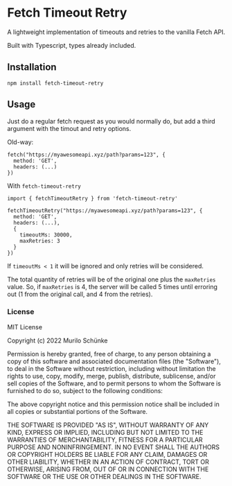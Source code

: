 # Fetch Timeout Retry

A lightweight implementation of timeouts and retries to the vanilla Fetch API.

Built with Typescript, types already included.

## Installation

`npm install fetch-timeout-retry`

## Usage

Just do a regular fetch request as you would normally do, but add a third argument with the timout and retry options.

Old-way:

```
fetch("https://myawesomeapi.xyz/path?params=123", {
  method: 'GET',
  headers: (...)
})
```

With `fetch-timeout-retry`

```
import { fetchTimeoutRetry } from 'fetch-timeout-retry'

fetchTimeoutRetry("https://myawesomeapi.xyz/path?params=123", {
  method: 'GET',
  headers: (...),
  {
    timeoutMs: 30000,
    maxRetries: 3
  }
})
```

If `timeoutMs < 1` it will be ignored and only retries will be considered.

The total quantity of retries will be of the original one plus the `maxRetries` value. So, if `maxRetries` is 4, the server will be called 5 times until erroring out (1 from the original call, and 4 from the retries).

### License

MIT License

Copyright (c) 2022 Murilo Schünke

Permission is hereby granted, free of charge, to any person obtaining a copy
of this software and associated documentation files (the "Software"), to deal
in the Software without restriction, including without limitation the rights
to use, copy, modify, merge, publish, distribute, sublicense, and/or sell
copies of the Software, and to permit persons to whom the Software is
furnished to do so, subject to the following conditions:

The above copyright notice and this permission notice shall be included in all
copies or substantial portions of the Software.

THE SOFTWARE IS PROVIDED "AS IS", WITHOUT WARRANTY OF ANY KIND, EXPRESS OR
IMPLIED, INCLUDING BUT NOT LIMITED TO THE WARRANTIES OF MERCHANTABILITY,
FITNESS FOR A PARTICULAR PURPOSE AND NONINFRINGEMENT. IN NO EVENT SHALL THE
AUTHORS OR COPYRIGHT HOLDERS BE LIABLE FOR ANY CLAIM, DAMAGES OR OTHER
LIABILITY, WHETHER IN AN ACTION OF CONTRACT, TORT OR OTHERWISE, ARISING FROM,
OUT OF OR IN CONNECTION WITH THE SOFTWARE OR THE USE OR OTHER DEALINGS IN THE
SOFTWARE.
